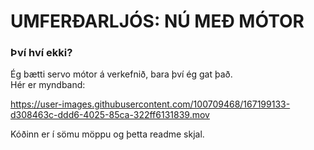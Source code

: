# UMFERÐARLJÓS: NÚ MEÐ MÓTOR
### Því hví ekki?

Ég bætti servo mótor á verkefnið, bara því ég gat það. </br>
Hér er myndband:

https://user-images.githubusercontent.com/100709468/167199133-d308463c-ddd6-4025-85ca-322ff6131839.mov

Kóðinn er í sömu möppu og þetta readme skjal.
